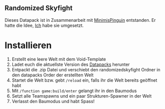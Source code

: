 ## Randomized Skyfight

Dieses Datapack ist in Zusammenarbeit mit [MinimisPinguin](https://twitter.com/MinimisPinguin) entstanden.
Er hatte die Idee, [Ich](https://fiverr.com/rafaelurben) habe sie umgesetzt.

# Installieren

1. Erstellt eine leere Welt mit dem Void-Template
2. Ladet euch die aktuellste Version des [Datapacks](https://github.com/rafaelurben/mc-randomizedskyfight/archive/master.zip) herunter
3. Entpackt die .zip Datei und verschiebt den randomizedskyfight Ordner in den datapacks Order der erstellten Welt
4. Startet die Welt bzw. gebt `/reload` ein, falls ihr die Welt bereits geöffnet habt
5. Mit `/function game:build/enter` gelangt ihr in den Baumodus
6. Setzt alle Teamspawns und ein paar Strukturen-Spawner in der Welt
7. Verlasst den Baumodus und habt Spass!

